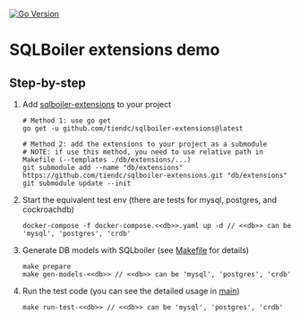[![Go Version](https://img.shields.io/badge/Go-%3E%3D%201.18-blue)](https://img.shields.io/badge/Go-%3E%3D%201.20-blue)

# SQLBoiler extensions demo

## Step-by-step

1. Add [sqlboiler-extensions](https://github.com/tiendc/sqlboiler-extensions) to your project
    ```shell
    # Method 1: use go get
    go get -u github.com/tiendc/sqlboiler-extensions@latest
    ```
   
    ```shell
    # Method 2: add the extensions to your project as a submodule
    # NOTE: if use this method, you need to use relative path in Makefile (--templates ./db/extensions/...)
    git submodule add --name "db/extensions"  https://github.com/tiendc/sqlboiler-extensions.git "db/extensions"
    git submodule update --init
    ```
   
2. Start the equivalent test env (there are tests for mysql, postgres, and cockroachdb)
    ```shell
    docker-compose -f docker-compose.<<db>>.yaml up -d // <<db>> can be 'mysql', 'postgres', 'crdb'
    ```
 
3. Generate DB models with SQLboiler (see [Makefile](./Makefile) for details)
    ```shell
    make prepare
    make gen-models-<<db>> // <<db>> can be 'mysql', 'postgres', 'crdb'
    ```

4. Run the test code (you can see the detailed usage in [main](./main))
    ```shell
    make run-test-<<db>> // <<db>> can be 'mysql', 'postgres', 'crdb'
    ```